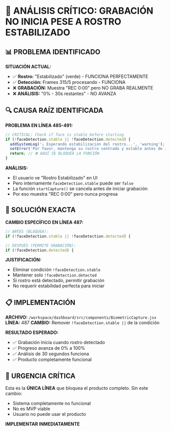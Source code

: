 # 🚨 ANÁLISIS CRÍTICO: GRABACIÓN NO INICIA PESE A ROSTRO ESTABILIZADO

## 📊 PROBLEMA IDENTIFICADO

**SITUACIÓN ACTUAL:**
- ✅ **Rostro:** "Estabilizado" (verde) - FUNCIONA PERFECTAMENTE
- ✅ **Detección:** Frames 315/5 procesando - FUNCIONA
- ❌ **GRABACIÓN:** Muestra "REC 0:00" pero NO GRABA REALMENTE
- ❌ **ANÁLISIS:** "0% - 30s restantes" - NO AVANZA

## 🔍 CAUSA RAÍZ IDENTIFICADA

**PROBLEMA EN LÍNEA 485-491:**
```javascript
// CRITICAL: Check if face is stable before starting
if (!faceDetection.stable || !faceDetection.detected) {
  addSystemLog('⚠️ Esperando estabilización del rostro...', 'warning');
  setError('Por favor, mantenga su rostro centrado y estable antes de iniciar el análisis');
  return; // ❌ AQUÍ SE BLOQUEA LA FUNCIÓN
}
```

**ANÁLISIS:**
- El usuario ve "Rostro Estabilizado" en UI
- Pero internamente `faceDetection.stable` puede ser `false`
- La función `startCapture()` se cancela antes de iniciar grabación
- Por eso muestra "REC 0:00" pero nunca progresa

## 🎯 SOLUCIÓN EXACTA

**CAMBIO ESPECÍFICO EN LÍNEA 487:**
```javascript
// ANTES (BLOQUEA):
if (!faceDetection.stable || !faceDetection.detected) {

// DESPUÉS (PERMITE GRABACIÓN):
if (!faceDetection.detected) {
```

**JUSTIFICACIÓN:**
- Eliminar condición `!faceDetection.stable` 
- Mantener solo `!faceDetection.detected`
- Si rostro está detectado, permitir grabación
- No requerir estabilidad perfecta para iniciar

## 📋 IMPLEMENTACIÓN

**ARCHIVO:** `/workspace/dashboard/src/components/BiometricCapture.jsx`
**LÍNEA:** 487
**CAMBIO:** Remover `!faceDetection.stable ||` de la condición

**RESULTADO ESPERADO:**
- ✅ Grabación inicia cuando rostro detectado
- ✅ Progreso avanza de 0% a 100%
- ✅ Análisis de 30 segundos funciona
- ✅ Producto completamente funcional

## 🚨 URGENCIA CRÍTICA

Esta es la **ÚNICA LÍNEA** que bloquea el producto completo. Sin este cambio:
- Sistema completamente no funcional
- No es MVP viable
- Usuario no puede usar el producto

**IMPLEMENTAR INMEDIATAMENTE**